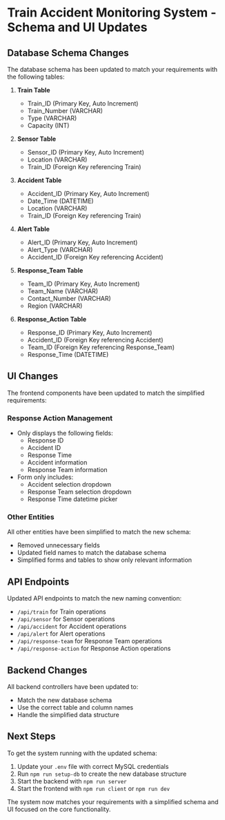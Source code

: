 # Train Accident Monitoring System - Schema and UI Updates

## Database Schema Changes

The database schema has been updated to match your requirements with the following tables:

1. **Train Table**
   - Train_ID (Primary Key, Auto Increment)
   - Train_Number (VARCHAR)
   - Type (VARCHAR)
   - Capacity (INT)

2. **Sensor Table**
   - Sensor_ID (Primary Key, Auto Increment)
   - Location (VARCHAR)
   - Train_ID (Foreign Key referencing Train)

3. **Accident Table**
   - Accident_ID (Primary Key, Auto Increment)
   - Date_Time (DATETIME)
   - Location (VARCHAR)
   - Train_ID (Foreign Key referencing Train)

4. **Alert Table**
   - Alert_ID (Primary Key, Auto Increment)
   - Alert_Type (VARCHAR)
   - Accident_ID (Foreign Key referencing Accident)

5. **Response_Team Table**
   - Team_ID (Primary Key, Auto Increment)
   - Team_Name (VARCHAR)
   - Contact_Number (VARCHAR)
   - Region (VARCHAR)

6. **Response_Action Table**
   - Response_ID (Primary Key, Auto Increment)
   - Accident_ID (Foreign Key referencing Accident)
   - Team_ID (Foreign Key referencing Response_Team)
   - Response_Time (DATETIME)

## UI Changes

The frontend components have been updated to match the simplified requirements:

### Response Action Management
- Only displays the following fields:
  - Response ID
  - Accident ID
  - Response Time
  - Accident information
  - Response Team information
- Form only includes:
  - Accident selection dropdown
  - Response Team selection dropdown
  - Response Time datetime picker

### Other Entities
All other entities have been simplified to match the new schema:
- Removed unnecessary fields
- Updated field names to match the database schema
- Simplified forms and tables to show only relevant information

## API Endpoints

Updated API endpoints to match the new naming convention:
- `/api/train` for Train operations
- `/api/sensor` for Sensor operations
- `/api/accident` for Accident operations
- `/api/alert` for Alert operations
- `/api/response-team` for Response Team operations
- `/api/response-action` for Response Action operations

## Backend Changes

All backend controllers have been updated to:
- Match the new database schema
- Use the correct table and column names
- Handle the simplified data structure

## Next Steps

To get the system running with the updated schema:

1. Update your `.env` file with correct MySQL credentials
2. Run `npm run setup-db` to create the new database structure
3. Start the backend with `npm run server`
4. Start the frontend with `npm run client` or `npm run dev`

The system now matches your requirements with a simplified schema and UI focused on the core functionality.